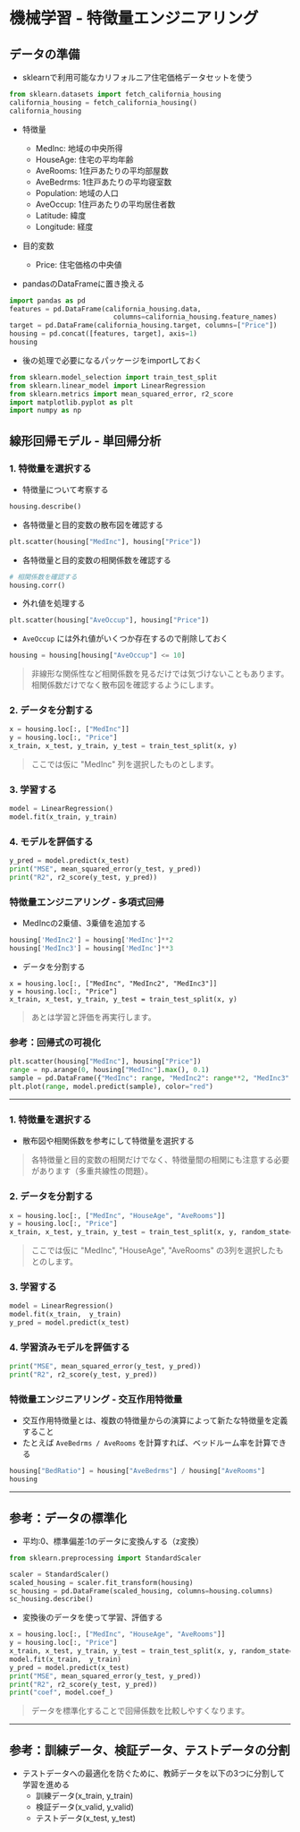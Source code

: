 # 機械学習 - 特徴量エンジニアリング

## データの準備

* sklearnで利用可能なカリフォルニア住宅価格データセットを使う

```python
from sklearn.datasets import fetch_california_housing
california_housing = fetch_california_housing()
california_housing
```

* 特徴量
  * MedInc: 地域の中央所得
  * HouseAge: 住宅の平均年齢
  * AveRooms: 1住戸あたりの平均部屋数
  * AveBedrms: 1住戸あたりの平均寝室数
  * Population: 地域の人口
  * AveOccup: 1住戸あたりの平均居住者数
  * Latitude: 緯度
  * Longitude: 経度
* 目的変数
  * Price: 住宅価格の中央値

* pandasのDataFrameに置き換える

```python
import pandas as pd
features = pd.DataFrame(california_housing.data,
                          columns=california_housing.feature_names)
target = pd.DataFrame(california_housing.target, columns=["Price"])
housing = pd.concat([features, target], axis=1)
housing
```

* 後の処理で必要になるパッケージをimportしておく

```python
from sklearn.model_selection import train_test_split
from sklearn.linear_model import LinearRegression
from sklearn.metrics import mean_squared_error, r2_score
import matplotlib.pyplot as plt
import numpy as np
```

## 線形回帰モデル - 単回帰分析

### 1. 特徴量を選択する

* 特徴量について考察する

```py
housing.describe()
```

* 各特徴量と目的変数の散布図を確認する

```py
plt.scatter(housing["MedInc"], housing["Price"])
```

* 各特徴量と目的変数の相関係数を確認する

```py
# 相関係数を確認する
housing.corr()
```

* 外れ値を処理する

```py
plt.scatter(housing["AveOccup"], housing["Price"])
```

* `AveOccup` には外れ値がいくつか存在するので削除しておく

```py
housing = housing[housing["AveOccup"] <= 10]
```

> 非線形な関係性など相関係数を見るだけでは気づけないこともあります。相関係数だけでなく散布図を確認するようにします。

### 2. データを分割する

```py
x = housing.loc[:, ["MedInc"]]
y = housing.loc[:, "Price"]
x_train, x_test, y_train, y_test = train_test_split(x, y)
```

> ここでは仮に "MedInc" 列を選択したものとします。

### 3. 学習する

```py
model = LinearRegression()
model.fit(x_train, y_train)
```

### 4. モデルを評価する

```py
y_pred = model.predict(x_test)
print("MSE", mean_squared_error(y_test, y_pred))
print("R2", r2_score(y_test, y_pred))
```

### 特徴量エンジニアリング - 多項式回帰

* MedIncの2乗値、3乗値を追加する

```py
housing['MedInc2'] = housing['MedInc']**2
housing['MedInc3'] = housing['MedInc']**3
```

* データを分割する

```
x = housing.loc[:, ["MedInc", "MedInc2", "MedInc3"]]
y = housing.loc[:, "Price"]
x_train, x_test, y_train, y_test = train_test_split(x, y)
```

> あとは学習と評価を再実行します。

### 参考：回帰式の可視化

```py
plt.scatter(housing["MedInc"], housing["Price"])
range = np.arange(0, housing["MedInc"].max(), 0.1)
sample = pd.DataFrame({"MedInc": range, "MedInc2": range**2, "MedInc3": range**3})
plt.plot(range, model.predict(sample), color="red")
```

---

### 1. 特徴量を選択する

* 散布図や相関係数を参考にして特徴量を選択する

> 各特徴量と目的変数の相関だけでなく、特徴量間の相関にも注意する必要があります（多重共線性の問題）。

### 2. データを分割する

```py
x = housing.loc[:, ["MedInc", "HouseAge", "AveRooms"]]
y = housing.loc[:, "Price"]
x_train, x_test, y_train, y_test = train_test_split(x, y, random_state=0)
```

> ここでは仮に "MedInc", "HouseAge", "AveRooms" の3列を選択したもとのします。

### 3. 学習する

```py
model = LinearRegression()
model.fit(x_train,  y_train)
y_pred = model.predict(x_test)
```

### 4. 学習済みモデルを評価する

```py
print("MSE", mean_squared_error(y_test, y_pred))
print("R2", r2_score(y_test, y_pred))
```

### 特徴量エンジニアリング - 交互作用特徴量

* 交互作用特徴量とは、複数の特徴量からの演算によって新たな特徴量を定義すること
* たとえば `AveBedrms / AveRooms` を計算すれば、ベッドルーム率を計算できる

```py
housing["BedRatio"] = housing["AveBedrms"] / housing["AveRooms"]
housing
```

---

## 参考：データの標準化

* 平均:0、標準偏差:1のデータに変換んする（z変換）

```py
from sklearn.preprocessing import StandardScaler

scaler = StandardScaler()
scaled_housing = scaler.fit_transform(housing)
sc_housing = pd.DataFrame(scaled_housing, columns=housing.columns)
sc_housing.describe()
```

* 変換後のデータを使って学習、評価する

```py
x = housing.loc[:, ["MedInc", "HouseAge", "AveRooms"]]
y = housing.loc[:, "Price"]
x_train, x_test, y_train, y_test = train_test_split(x, y, random_state=0)
model.fit(x_train,  y_train)
y_pred = model.predict(x_test)
print("MSE", mean_squared_error(y_test, y_pred))
print("R2", r2_score(y_test, y_pred))
print("coef", model.coef_)
```

> データを標準化することで回帰係数を比較しやすくなります。

---

## 参考：訓練データ、検証データ、テストデータの分割

* テストデータへの最適化を防ぐために、教師データを以下の3つに分割して学習を進める
  * 訓練データ(x_train, y_train)
  * 検証データ(x_valid, y_valid)
  * テストデータ(x_test, y_test)
